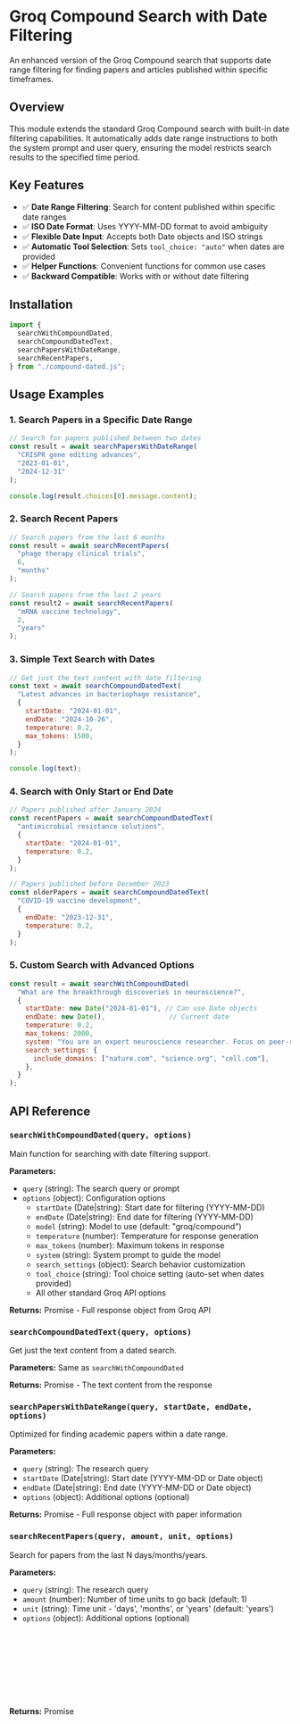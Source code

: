 # Groq Compound Search with Date Filtering

An enhanced version of the Groq Compound search that supports date range filtering for finding papers and articles published within specific timeframes.

## Overview

This module extends the standard Groq Compound search with built-in date filtering capabilities. It automatically adds date range instructions to both the system prompt and user query, ensuring the model restricts search results to the specified time period.

## Key Features

- ✅ **Date Range Filtering**: Search for content published within specific date ranges
- ✅ **ISO Date Format**: Uses YYYY-MM-DD format to avoid ambiguity
- ✅ **Flexible Date Input**: Accepts both Date objects and ISO strings
- ✅ **Automatic Tool Selection**: Sets `tool_choice: "auto"` when dates are provided
- ✅ **Helper Functions**: Convenient functions for common use cases
- ✅ **Backward Compatible**: Works with or without date filtering

## Installation

```javascript
import {
  searchWithCompoundDated,
  searchCompoundDatedText,
  searchPapersWithDateRange,
  searchRecentPapers,
} from "./compound-dated.js";
```

## Usage Examples

### 1. Search Papers in a Specific Date Range

```javascript
// Search for papers published between two dates
const result = await searchPapersWithDateRange(
  "CRISPR gene editing advances",
  "2023-01-01",
  "2024-12-31"
);

console.log(result.choices[0].message.content);
```

### 2. Search Recent Papers

```javascript
// Search papers from the last 6 months
const result = await searchRecentPapers(
  "phage therapy clinical trials",
  6,
  "months"
);

// Search papers from the last 2 years
const result2 = await searchRecentPapers(
  "mRNA vaccine technology",
  2,
  "years"
);
```

### 3. Simple Text Search with Dates

```javascript
// Get just the text content with date filtering
const text = await searchCompoundDatedText(
  "Latest advances in bacteriophage resistance",
  {
    startDate: "2024-01-01",
    endDate: "2024-10-26",
    temperature: 0.2,
    max_tokens: 1500,
  }
);

console.log(text);
```

### 4. Search with Only Start or End Date

```javascript
// Papers published after January 2024
const recentPapers = await searchCompoundDatedText(
  "antimicrobial resistance solutions",
  {
    startDate: "2024-01-01",
    temperature: 0.2,
  }
);

// Papers published before December 2023
const olderPapers = await searchCompoundDatedText(
  "COVID-19 vaccine development",
  {
    endDate: "2023-12-31",
    temperature: 0.2,
  }
);
```

### 5. Custom Search with Advanced Options

```javascript
const result = await searchWithCompoundDated(
  "What are the breakthrough discoveries in neuroscience?",
  {
    startDate: new Date("2024-01-01"), // Can use Date objects
    endDate: new Date(),                // Current date
    temperature: 0.2,
    max_tokens: 2000,
    system: "You are an expert neuroscience researcher. Focus on peer-reviewed publications.",
    search_settings: {
      include_domains: ["nature.com", "science.org", "cell.com"],
    },
  }
);
```

## API Reference

### `searchWithCompoundDated(query, options)`

Main function for searching with date filtering support.

**Parameters:**
- `query` (string): The search query or prompt
- `options` (object): Configuration options
  - `startDate` (Date|string): Start date for filtering (YYYY-MM-DD)
  - `endDate` (Date|string): End date for filtering (YYYY-MM-DD)
  - `model` (string): Model to use (default: "groq/compound")
  - `temperature` (number): Temperature for response generation
  - `max_tokens` (number): Maximum tokens in response
  - `system` (string): System prompt to guide the model
  - `search_settings` (object): Search behavior customization
  - `tool_choice` (string): Tool choice setting (auto-set when dates provided)
  - All other standard Groq API options

**Returns:** Promise<Object> - Full response object from Groq API

### `searchCompoundDatedText(query, options)`

Get just the text content from a dated search.

**Parameters:** Same as `searchWithCompoundDated`

**Returns:** Promise<string> - The text content from the response

### `searchPapersWithDateRange(query, startDate, endDate, options)`

Optimized for finding academic papers within a date range.

**Parameters:**
- `query` (string): The research query
- `startDate` (Date|string): Start date (YYYY-MM-DD or Date object)
- `endDate` (Date|string): End date (YYYY-MM-DD or Date object)
- `options` (object): Additional options (optional)

**Returns:** Promise<Object> - Full response object with paper information

### `searchRecentPapers(query, amount, unit, options)`

Search for papers from the last N days/months/years.

**Parameters:**
- `query` (string): The research query
- `amount` (number): Number of time units to go back (default: 1)
- `unit` (string): Time unit - 'days', 'months', or 'years' (default: 'years')
- `options` (object): Additional options (optional)

**Returns:** Promise<Object> - Full response object with paper information

### `searchCompoundDatedStream(query, onChunk, options)`

Stream the response with date filtering.

**Parameters:**
- `query` (string): The search query
- `onChunk` (function): Callback function for each chunk
- `options` (object): Same as `searchWithCompoundDated`

**Returns:** Promise<string> - Complete accumulated text

## How It Works

The date filtering works by:

1. **Converting dates to ISO format** (YYYY-MM-DD) to avoid ambiguity
2. **Enhancing the system prompt** with instructions to respect date ranges
3. **Modifying the user query** to explicitly state the date requirement
4. **Setting `tool_choice: "auto"`** to let the model invoke search/code tools
5. **Letting the model handle the filtering** via its web search and code execution capabilities

### Behind the Scenes

When you provide date parameters, the module:

```javascript
// Adds to system prompt:
"You have access to web search and code execution. 
Always restrict results to the date range supplied by the user."

// Modifies user query:
"[Your original query]

IMPORTANT: Only include sources published between 2023-01-01 and 2024-12-31 (inclusive)."
```

## Date Format

Dates can be provided in two formats:

1. **ISO String**: `"2024-01-01"`
2. **Date Object**: `new Date("2024-01-01")`

The module automatically converts both to the standard `YYYY-MM-DD` format.

## Best Practices

### 1. Be Specific in Your Query
```javascript
// Good
await searchPapersWithDateRange(
  "phage therapy efficacy in treating antibiotic-resistant infections clinical trials",
  "2023-01-01",
  "2024-12-31"
);

// Less specific (may return less focused results)
await searchPapersWithDateRange(
  "phage therapy",
  "2023-01-01",
  "2024-12-31"
);
```

### 2. Use Appropriate Date Ranges
```javascript
// For recent research, use recent dates
await searchRecentPapers("latest AI developments", 3, "months");

// For historical context, use broader ranges
await searchPapersWithDateRange(
  "history of CRISPR discovery",
  "2010-01-01",
  "2020-12-31"
);
```

### 3. Set Reasonable Token Limits
```javascript
// More tokens for comprehensive summaries
await searchCompoundDatedText(query, {
  startDate: "2024-01-01",
  max_tokens: 2000, // Comprehensive
});

// Fewer tokens for quick summaries
await searchCompoundDatedText(query, {
  startDate: "2024-01-01",
  max_tokens: 500, // Brief
});
```

### 4. Adjust Temperature for Your Use Case
```javascript
// Lower temperature for factual research
await searchPapersWithDateRange(query, start, end, {
  temperature: 0.2, // More focused and factual
});

// Higher temperature for creative exploration
await searchPapersWithDateRange(query, start, end, {
  temperature: 0.7, // More diverse results
});
```

## Testing

Run the test suite:

```bash
deno run --allow-env --allow-net test-dated.js
```

The test file includes examples of:
- Searching papers in specific date ranges
- Searching recent papers (last N months/years)
- Using simplified text functions
- Searching without dates (backward compatibility)
- Searching with only start or end dates

## Comparison with Original Compound

| Feature | Original `compound.js` | Dated `compound-dated.js` |
|---------|------------------------|---------------------------|
| Basic search | ✅ | ✅ |
| Date filtering | ❌ | ✅ |
| ISO date handling | ❌ | ✅ |
| Helper functions for papers | ❌ | ✅ |
| Recent papers search | ❌ | ✅ |
| Auto tool_choice | ❌ | ✅ (when dates used) |
| All original options | ✅ | ✅ |

## Notes

- The original `compound.js` file remains unchanged
- Date filtering is handled entirely through prompts, not separate API parameters
- The Groq Compound model uses its web search and code execution tools to filter by date
- Date filtering accuracy depends on the model's ability to interpret and apply the date constraints
- Works best with academic papers and articles that have clear publication dates

## Environment Variables

Requires `GROQ_API_KEY` environment variable:

```bash
export GROQ_API_KEY="your-api-key-here"
```

Or use a `.env` file:

```
GROQ_API_KEY=your-api-key-here
```

## Examples in the Wild

The current experiments use similar date-filtering approaches with direct API calls to PubMed and bioRxiv:
- `experiments/phage-therapy-triple-hybrid.js` - Uses PubMed E-utilities API with precise date filtering
- `experiments/phage-multi-topic-search.js` - Searches multiple topics with configurable date ranges

## Troubleshooting

### Issue: Results don't respect date range
- **Solution**: Make the date requirement more explicit in your query
- Try adding "peer-reviewed" or "published in" to your search terms
- Use more specific domain restrictions

### Issue: No results found
- **Solution**: Expand your date range
- Check if papers exist in that timeframe for your topic
- Try a broader query

### Issue: Getting papers outside the date range
- **Solution**: Lower the temperature to 0.1-0.2
- Be more explicit: "Only include papers with publication dates between..."
- Use domain restrictions to focus on academic sources

## License

Same as parent project.

